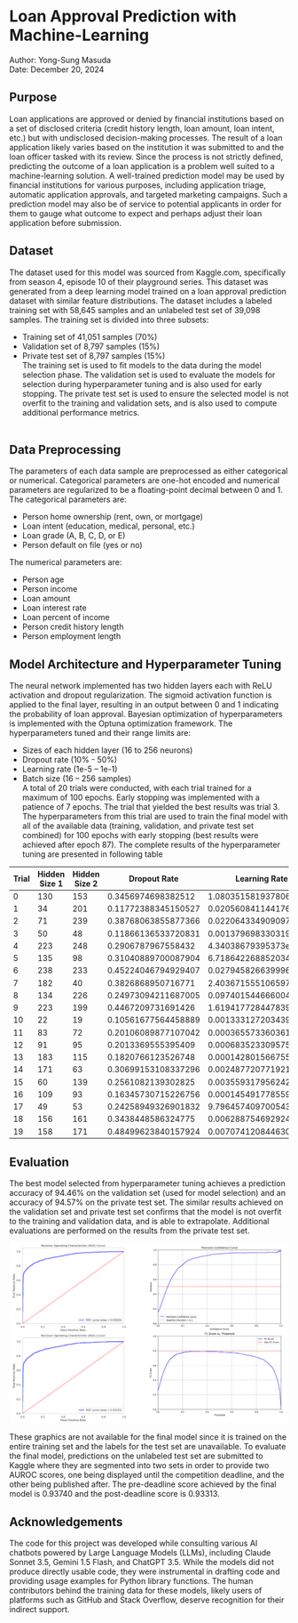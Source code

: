 # Loan Approval Prediction with Machine-Learning
Author: Yong-Sung Masuda  
Date: December 20, 2024
## Purpose
Loan applications are approved or denied by financial institutions based on a set of disclosed criteria (credit history length, loan amount, loan intent, etc.) but with undisclosed decision-making processes. The result of a loan application likely varies based on the institution it was submitted to and the loan officer tasked with its review. Since the process is not strictly defined, predicting the outcome of a loan application is a problem well suited to a machine-learning solution. A well-trained prediction model may be used by financial institutions for various purposes, including application triage, automatic application approvals, and targeted marketing campaigns. Such a prediction model may also be of service to potential applicants in order for them to gauge what outcome to expect and perhaps adjust their loan application before submission.  
## Dataset
The dataset used for this model was sourced from Kaggle.com, specifically from season 4, episode 10 of their playground series. This dataset was generated from a deep learning model trained on a loan approval prediction dataset with similar feature distributions. The dataset includes a labeled training set with 58,645 samples and an unlabeled test set of 39,098 samples. The training set is divided into three subsets:  
-	Training set of 41,051 samples (70%)  
-	Validation set of 8,797 samples (15%)  
-	Private test set of 8,797 samples (15%)  
The training set is used to fit models to the data during the model selection phase. The validation set is used to evaluate the models for selection during hyperparameter tuning and is also used for early stopping. The private test set is used to ensure the selected model is not overfit to the training and validation sets, and is also used to compute additional performance metrics.  
 
## Data Preprocessing
The parameters of each data sample are preprocessed as either categorical or numerical. Categorical parameters are one-hot encoded and numerical parameters are regularized to be a floating-point decimal between 0 and 1.
The categorical parameters are:  
-	Person home ownership (rent, own, or mortgage)  
-	Loan intent (education, medical, personal, etc.)  
-	Loan grade (A, B, C, D, or E)  
-	Person default on file (yes or no)  

The numerical parameters are:  
-	Person age  
-	Person income  
-	Loan amount  
-	Loan interest rate  
-	Loan percent of income
-	Person credit history length  
-	Person employment length  
## Model Architecture and Hyperparameter Tuning
The neural network implemented has two hidden layers each with ReLU activation and dropout regularization. The sigmoid activation function is applied to the final layer, resulting in an output between 0 and 1 indicating the probability of loan approval. Bayesian optimization of hyperparameters is implemented with the Optuna optimization framework. The hyperparameters tuned and their range limits are:  
-	Sizes of each hidden layer (16 to 256 neurons)  
-	Dropout rate (10% - 50%)  
-	Learning rate (1e-5 – 1e-1)  
-	Batch size (16 – 256 samples)  
A total of 20 trials were conducted, with each trial trained for a maximum of 100 epochs. Early stopping was implemented with a patience of 7 epochs. The trial that yielded the best results was trial 3. The hyperparameters from this trial are used to train the final model with all of the available data (training, validation, and private test set combined) for 100 epochs with early stopping (best results were achieved after epoch 87). The complete results of the hyperparameter tuning are presented in following table

| Trial | Hidden Size 1 | Hidden Size 2 | Dropout Rate        | Learning Rate          | Batch Size | Accuracy           |
| ----- | ------------- | ------------- | ------------------- | ---------------------- | ---------- | ------------------ |
| 0     | 130           | 153           | 0.3456974698382512  | 1.0803515819378067e-05 | 222        | 0.9324769807889053 |
| 1     | 34            | 201           | 0.11772388345150527 | 0.020560841144176122   | 256        | 0.9424803910424008 |
| 2     | 71            | 239           | 0.38768063855877366 | 0.02206433490909725    | 48         | 0.9395248380129589 |
| 3     | 50            | 48            | 0.11866136533720831 | 0.0013796983303193278  | 187        | 0.9446402182562237 |
| 4     | 223           | 248           | 0.2906787967558432  | 4.34038679395373e-05   | 25         | 0.9416846652267818 |
| 5     | 135           | 98            | 0.31040889700087904 | 6.718642268852034e-05  | 129        | 0.9442991929066727 |
| 6     | 238           | 233           | 0.45224046794929407 | 0.027945826639996854   | 217        | 0.9432761168580198 |
| 7     | 182           | 40            | 0.3826868950716771  | 2.4036715551065972e-05 | 166        | 0.940093213595544  |
| 8     | 134           | 226           | 0.24973094211687005 | 0.09740154466600491    | 17         | 0.8579061043537569 |
| 9     | 223           | 199           | 0.4467209731691426  | 1.619417728447839e-05  | 148        | 0.9411162896441969 |
| 10    | 22            | 19            | 0.10561677564458889 | 0.0013331272034396789  | 102        | 0.9441855177901557 |
| 11    | 83            | 72            | 0.20106089877107042 | 0.0003655733603615575  | 105        | 0.9424803910424008 |
| 12    | 91            | 95            | 0.2013369555395409  | 0.0006835233095759001  | 166        | 0.9422530408093668 |
| 13    | 183           | 115           | 0.1820766123526748  | 0.00014280156675564504 | 105        | 0.9414573149937479 |
| 14    | 171           | 63            | 0.30699153108337296 | 0.002487720771921916   | 194        | 0.9421393656928498 |
| 15    | 60            | 139           | 0.2561082139302825  | 0.0035593179562429327  | 134        | 0.9433897919745368 |
| 16    | 109           | 93            | 0.16345730715226756 | 0.00014549177855951824 | 80         | 0.9431624417415028 |
| 17    | 49            | 53            | 0.24258949326901832 | 9.796457409700543e-05  | 187        | 0.9432761168580198 |
| 18    | 156           | 161           | 0.3438448586324775  | 0.006288754692924151   | 139        | 0.9445265431397067 |
| 19    | 158           | 171           | 0.48499623840157924 | 0.007074120844630719   | 253        | 0.9421393656928498 |
  
## Evaluation 
The best model selected from hyperparameter tuning achieves a prediction accuracy of 94.46% on the validation set (used for model selection) and an accuracy of 94.57% on the private test set. The similar results achieved on the validation set and private test set confirms that the model is not overfit to the training and validation data, and is able to extrapolate. Additional evaluations are performed on the results from the private test set.  

![image](/images/loan_approval_figure_1.png)
  
These graphics are not available for the final model since it is trained on the entire training set and the labels for the test set are unavailable. To evaluate the final model, predictions on the unlabeled test set are submitted to Kaggle where they are segmented into two sets in order to provide two AUROC scores, one being displayed until the competition deadline, and the other being published after. The pre-deadline score achieved by the final model is 0.93740 and the post-deadline score is 0.93313.

## Acknowledgements
The code for this project was developed while consulting various AI chatbots powered by Large Language Models (LLMs), including Claude Sonnet 3.5, Gemini 1.5 Flash, and ChatGPT 3.5. While the models did not produce directly usable code, they were instrumental in drafting code and providing usage examples for Python library functions. The human contributors behind the training data for these models, likely users of platforms such as GitHub and Stack Overflow, deserve recognition for their indirect support.
